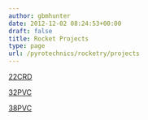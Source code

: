 ```yaml
---
author: gbmhunter
date: 2012-12-02 08:24:53+00:00
draft: false
title: Rocket Projects
type: page
url: /pyrotechnics/rocketry/projects
---
```


[22CRD](http://blog.mbedded.ninja/pyrotechnics/rocketry/projects/22crd)

[32PVC](http://blog.mbedded.ninja/pyrotechnics/rocketry/projects/32pvc)

[38PVC](http://blog.mbedded.ninja/pyrotechnics/rocketry/projects/38pvc)
